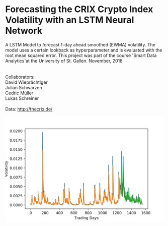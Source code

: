 # Forecasting the CRIX Crypto Index Volatility with an LSTM Neural Network

A LSTM Model to forecast 1-day ahead smoothed (EWMA) volatility. The model uses a certain lookback as hyperparameter and is evaluated with the root mean squared error. This project was part of the course 'Smart Data Analytics'at the University of St. Gallen. November, 2018<br> <br>
<br>
Collaborators: <br>
David Wieprächtiger <br>
Julian Schwarzen <br>
Cedric Müller <br>
Lukas Schreiner <br>
<br>
Data: 
http://thecrix.de/
<br>
<div align='center'>
  <img src='output/Plot_LB-10_EP-25.png'>
</div>
